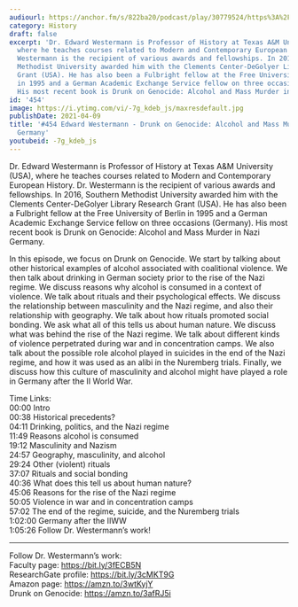 ```yaml
---
audiourl: https://anchor.fm/s/822ba20/podcast/play/30779524/https%3A%2F%2Fd3ctxlq1ktw2nl.cloudfront.net%2Fstaging%2F2021-3-5%2Fcb05dc44-3431-40d6-1c7c-ce2ca18ef35c.m4a
category: History
draft: false
excerpt: 'Dr. Edward Westermann is Professor of History at Texas A&M University (USA),
  where he teaches courses related to Modern and Contemporary European History. Dr.
  Westermann is the recipient of various awards and fellowships. In 2016, Southern
  Methodist University awarded him with the Clements Center-DeGolyer Library Research
  Grant (USA). He has also been a Fulbright fellow at the Free University of Berlin
  in 1995 and a German Academic Exchange Service fellow on three occasions (Germany).
  His most recent book is Drunk on Genocide: Alcohol and Mass Murder in Nazi Germany.'
id: '454'
image: https://i.ytimg.com/vi/-7g_kdeb_js/maxresdefault.jpg
publishDate: 2021-04-09
title: '#454 Edward Westermann - Drunk on Genocide: Alcohol and Mass Murder in Nazi
  Germany'
youtubeid: -7g_kdeb_js
---
```

<div class="timelinks">

Dr. Edward Westermann is Professor of History at Texas A&M University (USA), where he teaches courses related to Modern and Contemporary European History. Dr. Westermann is the recipient of various awards and fellowships. In 2016, Southern Methodist University awarded him with the Clements Center-DeGolyer Library Research Grant (USA). He has also been a Fulbright fellow at the Free University of Berlin in 1995 and a German Academic Exchange Service fellow on three occasions (Germany). His most recent book is Drunk on Genocide: Alcohol and Mass Murder in Nazi Germany.

In this episode, we focus on Drunk on Genocide. We start by talking about other historical examples of alcohol associated with coalitional violence. We then talk about drinking in German society prior to the rise of the Nazi regime. We discuss reasons why alcohol is consumed in a context of violence. We talk about rituals and their psychological effects. We discuss the relationship between masculinity and the Nazi regime, and also their relationship with geography. We talk about how rituals promoted social bonding. We ask what all of this tells us about human nature. We discuss what was behind the rise of the Nazi regime. We talk about different kinds of violence perpetrated during war and in concentration camps. We also talk about the possible role alcohol played in suicides in the end of the Nazi regime, and how it was used as an alibi in the Nuremberg trials. Finally, we discuss how this culture of masculinity and alcohol might have played a role in Germany after the II World War.

Time Links:  
<time>00:00</time> Intro  
<time>00:38</time> Historical precedents?  
<time>04:11</time> Drinking, politics, and the Nazi regime  
<time>11:49</time> Reasons alcohol is consumed  
<time>19:12</time> Masculinity and Nazism   
<time>24:57</time> Geography, masculinity, and alcohol  
<time>29:24</time> Other (violent) rituals  
<time>37:07</time> Rituals and social bonding  
<time>40:36</time> What does this tell us about human nature?  
<time>45:06</time> Reasons for the rise of the Nazi regime   
<time>50:05</time> Violence in war and in concentration camps  
<time>57:02</time> The end of the regime, suicide, and the Nuremberg trials  
<time>1:02:00</time> Germany after the IIWW  
<time>1:05:26</time> Follow Dr. Westermann’s work!

---

Follow Dr. Westermann’s work:  
Faculty page: https://bit.ly/3fECB5N  
ResearchGate profile: https://bit.ly/3cMKT9G  
Amazon page: https://amzn.to/3wtKyjY  
Drunk on Genocide: https://amzn.to/3afRJ5i

</div>

